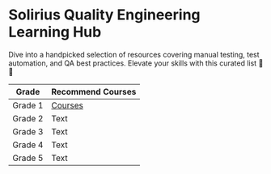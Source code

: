 # Solirius Quality Engineering Learning Hub

Dive into a handpicked selection of resources covering manual testing, test automation, and QA best practices. Elevate your skills with this curated list 🚀🧪

| Grade | Recommend Courses |
| --- | ----------- |
| Grade 1 | [Courses](./grade1.md) |
| Grade 2 | Text |
| Grade 3 | Text |
| Grade 4 | Text |
| Grade 5 | Text |
